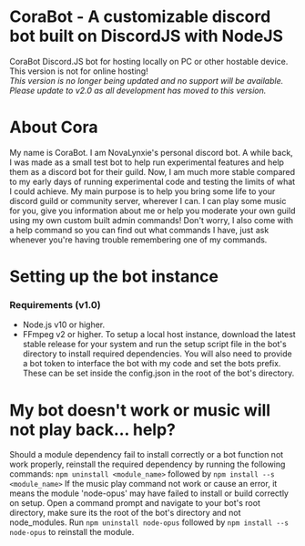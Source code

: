 # CoraBot - A customizable discord bot built on DiscordJS with NodeJS
CoraBot Discord.JS bot for hosting locally on PC or other hostable device. This version is not for online hosting!  
*This version is no longer being updated and no support will be available. Please update to v2.0 as all development has moved to this version.*

# About Cora
My name is CoraBot. I am NovaLynxie's personal discord bot.
A while back, I was made as a small test bot to help run experimental features and help them as a discord bot for their guild.
Now, I am much more stable compared to my early days of running experimental code and testing the limits of what I could achieve.
My main purpose is to help you bring some life to your discord guild or community server, wherever I can.
I can play some music for you, give you information about me or help you moderate your own guild using my own custom built admin commands!
Don't worry, I also come with a help command so you can find out what commands I have, just ask whenever you're having trouble remembering one of my commands.

# Setting up the bot instance
### Requirements (v1.0)
- Node.js v10 or higher.
- FFmpeg v2 or higher.
To setup a local host instance, download the latest stable release for your system and run the setup script file in the bot's directory to install required dependencies.
You will also need to provide a bot token to interface the bot with my code and set the bots prefix. These can be set inside the config.json in the root of the bot's directory.

# My bot doesn't work or music will not play back... help?
Should a module dependency fail to install correctly or a bot function not work properly, reinstall the required dependency by running the following commands:
`npm uninstall <module_name>` followed by `npm install --s <module_name>`
If the music play command not work or cause an error, it means the module 'node-opus' may have failed to install or build correctly on setup.
Open a command prompt and navigate to your bot's root directory, make sure its the root of the bot's directory and not node_modules.
Run `npm uninstall node-opus` followed by `npm install --s node-opus` to reinstall the module.
